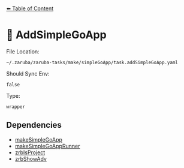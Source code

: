 [⬅️ Table of Content](../README.md)

# 🐹 AddSimpleGoApp

File Location:

    ~/.zaruba/zaruba-tasks/make/simpleGoApp/task.addSimpleGoApp.yaml

Should Sync Env:

    false

Type:

    wrapper


## Dependencies

* [makeSimpleGoApp](makeSimpleGoApp.md)
* [makeSimpleGoAppRunner](makeSimpleGoAppRunner.md)
* [zrbIsProject](zrbIsProject.md)
* [zrbShowAdv](zrbShowAdv.md)